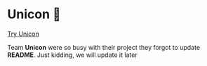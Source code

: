# Unicon 🚀

[Try Unicon](https://getunicon.vercel.app)

Team **Unicon** were so busy with their project they forgot to update **README**. Just kidding, we will update it later
